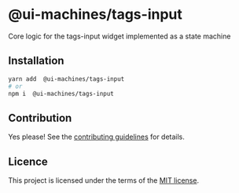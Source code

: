 # @ui-machines/tags-input

Core logic for the tags-input widget implemented as a state machine

## Installation

```sh
yarn add  @ui-machines/tags-input
# or
npm i  @ui-machines/tags-input
```

## Contribution

Yes please! See the [contributing guidelines](https://github.com/chakra-ui/ui-machines/blob/main/CONTRIBUTING.md) for details.

## Licence

This project is licensed under the terms of the [MIT license](https://github.com/chakra-ui/ui-machines/blob/main/LICENSE).
